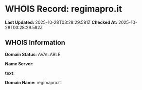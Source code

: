 # WHOIS Record: regimapro.it

**Last Updated:** 2025-10-28T03:28:29.581Z
**Checked At:** 2025-10-28T03:28:29.582Z

## WHOIS Information

**Domain Status:** AVAILABLE

**Name Server:** 

**text:** 

**Domain Name:** regimapro.it

